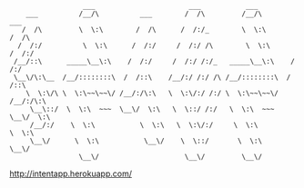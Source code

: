                       ___                       ___           ___
        ___          /__/\          ___        /  /\         /__/\          ___
       /  /\         \  \:\        /  /\      /  /:/_        \  \:\        /  /\
      /  /:/          \  \:\      /  /:/     /  /:/ /\        \  \:\      /  /:/
     /__/::\      _____\__\:\    /  /:/     /  /:/ /:/_   _____\__\:\    /  /:/
     \__\/\:\__  /__/::::::::\  /  /::\    /__/:/ /:/ /\ /__/::::::::\  /  /::\
        \  \:\/\ \  \:\~~\~~\/ /__/:/\:\   \  \:\/:/ /:/ \  \:\~~\~~\/ /__/:/\:\
         \__\::/  \  \:\  ~~~  \__\/  \:\   \  \::/ /:/   \  \:\  ~~~  \__\/  \:\
         /__/:/    \  \:\           \  \:\   \  \:\/:/     \  \:\           \  \:\
         \__\/      \  \:\           \__\/    \  \::/       \  \:\           \__\/
                     \__\/                     \__\/         \__\/

http://intentapp.herokuapp.com/
